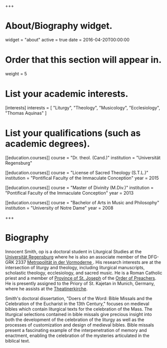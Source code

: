+++
# About/Biography widget.
widget = "about"
active = true
date = 2016-04-20T00:00:00

# Order that this section will appear in.
weight = 5

# List your academic interests.
[interests]
  interests = [
    "Liturgy",
    "Theology",
    "Musicology",
    "Ecclesiology",
    "Thomas Aquinas"
  ]

# List your qualifications (such as academic degrees).
[[education.courses]]
  course = "Dr. theol. (Cand.)"
  institution = "Universität Regensburg" 

[[education.courses]]
  course = "License of Sacred Theology (S.T.L.)"
  institution = "Pontifical Faculty of the Immaculate Conception"
  year = 2015

[[education.courses]]
  course = "Master of Divinity (M.Div.)"
  institution = "Pontifical Faculty of the Immaculate Conception"
  year = 2013

[[education.courses]]
  course = "Bachelor of Arts in Music and Philosophy"
  institution = "University of Notre Dame"
  year = 2008
 
+++

# Biography

Innocent Smith, op is a doctoral student in Liturgical Studies at the [Universität Regensburg](https://www.uni-regensburg.de/theologie/liturgiewissenschaft/index.html) where he is also an associate member of the DFG-GRK 2337 [Metropolität in der Vormoderne
](www.metropolitaet.ur.de). His research interests are at the intersection of liturgy and theology, including liturgical manuscripts, scholastic theology, ecclesiology, and sacred music. He is a Roman Catholic priest and a member of [Province of St. Joseph](https://opeast.org/) of the [Order of Preachers](https://www.op.org). He is presently assigned to the Priory of St. Kajetan in Munich, Germany, where he assists at the [Theatinerkirche](http://www.theatinerkirche.de/).

Smith's doctoral dissertation, "Doers of the Word: Bible Missals and the Celebration of the Eucharist in the 13th Century," focuses on medieval bibles which contain liturgical texts for the celebration of the Mass. The liturgical selections contained in bible missals give precious insight into both the development of the celebration of the liturgy as well as the processes of customization and design of medieval bibles. Bible missals present a fascinating example of the interpenetration of memory and enactment, enabling the celebration of the mysteries articulated in the biblical text.
